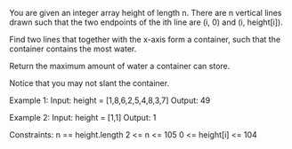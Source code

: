 You are given an integer array height of length n. There are n vertical lines drawn such that the two endpoints of the ith line are (i, 0) and (i, height[i]).

Find two lines that together with the x-axis form a container, such that the container contains the most water.

Return the maximum amount of water a container can store.

Notice that you may not slant the container.

Example 1:
Input: height = [1,8,6,2,5,4,8,3,7]
Output: 49

Example 2: 
Input: height = [1,1]
Output: 1
 
Constraints:
n == height.length
2 <= n <= 105
0 <= height[i] <= 104
